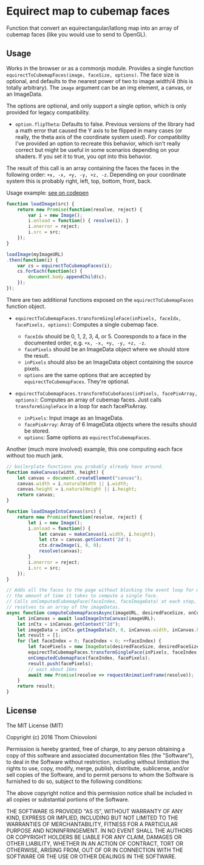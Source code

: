 # Equirect map to cubemap faces

Function that convert an equirectangular/latlong map into an array of cubemap faces (like you would use to send to OpenGL).

## Usage

Works in the browser or as a commonjs module. Provides a single function `equirectToCubemapFaces(image, faceSize, options)`. The face size is optional, and defaults to the nearest power of two to image.width/4 (this is totally arbitrary). The `image` argument can be an img element, a canvas, or an ImageData.

The options are optional,  and only support a single option, which is only provided for legacy compatibility.

- `option.flipTheta`: Defaults to false. Previous versions of the library had a math error that caused the Y axis to be flipped in many cases (or really, the theta axis of the coordinate system used). For compatibility I've provided an option to recreate this behavior, which isn't really correct but might be useful in some scenarios depending on your shaders. If you set it to true, you opt into this behavior.

The result of this call is an array containing the faces the faces in the following order: `+x, -x, +y, -y, +z, -z`. Depending on your coordinate system this is probably right, left, top, bottom, front, back.

Usage example: [see on codepen](http://codepen.io/thomcc/pen/YqXQoo/)

```js
function loadImage(src) {
	return new Promise(function(resolve, reject) {
		var i = new Image();
		i.onload = function() { resolve(i); }
		i.onerror = reject;
		i.src = src;
	});
}

loadImage(myImageURL)
.then(function(i) {
	var cs = equirectToCubemapFaces(i);
	cs.forEach(function(c) {
		document.body.appendChild(c);
	});
});
```

There are two additional functions exposed on the `equirectToCubemapFaces` function object.


- `equirectToCubemapFaces.transformSingleFace(inPixels, faceIdx, facePixels, options)`: Computes a single cubemap face.
    - `faceIdx` should be 0, 1, 2, 3, 4, or 5. Cooresponds to a face in the documented order, e.g. `+x, -x, +y, -y, +z, -z`.
    - `facePixels` should be an ImageData object where we should store the result.
    - `inPixels` should also be an ImageData object containing the source pixels.
    - `options` are the same options that are accepted by `equirectToCubemapFaces`. They're optional.


- `equirectToCubemapFaces.transformToCubeFaces(inPixels, facePixArray, options)`: Computes an array of cubemap faces. Just calls `transformSingleFace` in a loop for each facePixArray.
    - `inPixels`: Input image as an ImageData.
    - `facePixArray`: Array of 6 ImageData objects where the results should be stored.
    - `options`: Same options as `equirectToCubemapFaces`.

Another (much more involved) example, this one computing each face without too much jank.

```javascript
// boilerplate functions you probably already have around.
function makeCanvas(width, height) {
	let canvas = document.createElement("canvas");
	canvas.width = i.naturalWidth || i.width;
	canvas.height = i.naturalHeight || i.height;
	return canvas;
}

function loadImageIntoCanvas(src) {
	return new Promise(function(resolve, reject) {
		let i = new Image();
		i.onload = function() {
			let canvas = makeCanvas(i.width, i.height);
			let ctx = canvas.getContext('2d');
			ctx.drawImage(i, 0, 0);
			resolve(canvas);
		}
		i.onerror = reject;
		i.src = src;
	});
}

// Adds all the faces to the page without blocking the event loop for more than
// the amount of time it takes to compute a single face.
// Calls onComputedCubemapFace(faceIndex, faceImageData) at each step, and
// resolves to an array of the imageDatas.
async function computeCubemapFacesAsync(imageURL, desiredFaceSize, onComputedCubemapFace) {
	let inCanvas = await loadImageIntoCanvas(imageURL);
	let inCtx = inCanvas.getContext("2d");
	let imageData = inCtx.getImageData(0, 0, inCanvas.width, inCanvas.height);
	let result = [];
	for (let faceIndex = 0; faceIndex < 6; ++faceIndex) {
		let facePixels = new ImageData(desiredFaceSize, desiredFaceSize);
		equirectToCubemapFaces.transformSingleFace(inPixels, faceIndex, facePixels)
		onComputedCubemapFace(faceIndex, facePixels);
		result.push(facePixels);
		// wait about 16ms
		await new Promise(resolve => requestAnimationFrame(resolve));
	}
	return result;
}
```

## License

The MIT License (MIT)

Copyright (c) 2016 Thom Chiovoloni

Permission is hereby granted, free of charge, to any person obtaining a copy of this software and associated documentation files (the "Software"), to deal in the Software without restriction, including without limitation the rights to use, copy, modify, merge, publish, distribute, sublicense, and/or sell copies of the Software, and to permit persons to whom the Software is furnished to do so, subject to the following conditions:

The above copyright notice and this permission notice shall be included in all copies or substantial portions of the Software.

THE SOFTWARE IS PROVIDED "AS IS", WITHOUT WARRANTY OF ANY KIND, EXPRESS OR IMPLIED, INCLUDING BUT NOT LIMITED TO THE WARRANTIES OF MERCHANTABILITY, FITNESS FOR A PARTICULAR PURPOSE AND NONINFRINGEMENT. IN NO EVENT SHALL THE AUTHORS OR COPYRIGHT HOLDERS BE LIABLE FOR ANY CLAIM, DAMAGES OR OTHER LIABILITY, WHETHER IN AN ACTION OF CONTRACT, TORT OR OTHERWISE, ARISING FROM, OUT OF OR IN CONNECTION WITH THE SOFTWARE OR THE USE OR OTHER DEALINGS IN THE SOFTWARE.
